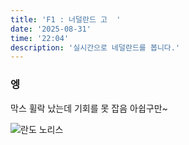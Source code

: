 ```yaml
---
title: 'F1 : 너덜란드 고  '
date: '2025-08-31'
time: '22:04'
description: '실시간으로 네덜란드를 봅니다.'
---
```


### 엥

막스 휠락 났는데 기회를 못 잡음 아쉽구만~

![란도 노리스](/images/07/01.webp)
